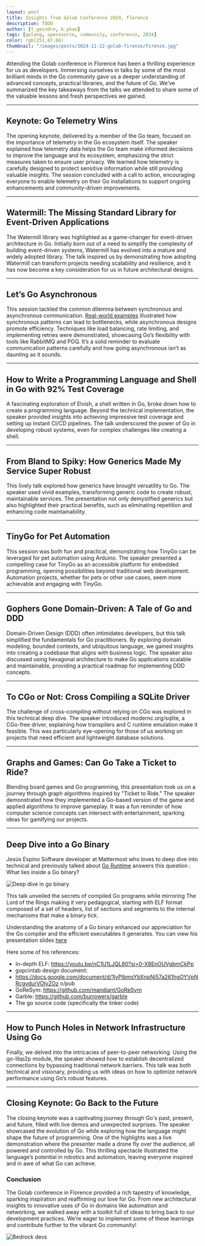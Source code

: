 ```yaml
---
layout: post
title: Insights from Golab Conference 2024, Florence
description: TODO
author: [t_geindre, k_phan]
tags: [golang, opensource, community, conference, 2024]
color: rgb(251,87,66)
thumbnail: "/images/posts/2024-11-12-golab-firenze/firenze.jpg"
---
```


Attending the Golab conference in Florence has been a thrilling experience for us as developers. Immersing ourselves in talks by some of the most brilliant minds in the Go community gave us a deeper understanding of advanced concepts, practical libraries, and the future of Go. We’ve summarized the key takeaways from the talks we attended to share some of the valuable lessons and fresh perspectives we gained.

---

## Keynote: Go Telemetry Wins

The opening keynote, delivered by a member of the Go team, focused on the importance of telemetry in the Go ecosystem itself. The speaker explained how telemetry data helps the Go team make informed decisions to improve the language and its ecosystem, emphasizing the strict measures taken to ensure user privacy. We learned how telemetry is carefully designed to protect sensitive information while still providing valuable insights. The session concluded with a call to action, encouraging everyone to enable telemetry on their Go installations to support ongoing enhancements and community-driven improvements.

---

## Watermill: The Missing Standard Library for Event-Driven Applications

The Watermill library was highlighted as a game-changer for event-driven architecture in Go. Initially born out of a need to simplify the complexity of building event-driven systems, Watermill has evolved into a mature and widely adopted library. The talk inspired us by demonstrating how adopting Watermill can transform projects needing scalability and resilience, and it has now become a key consideration for us in future architectural designs.

---

## Let’s Go Asynchronous

This session tackled the common dilemma between synchronous and asynchronous communication. [Real-world examples](https://github.com/kedlas/presentations/tree/main/2024-golab-florence_lets_go_async/sync/http) illustrated how synchronous patterns can lead to bottlenecks, while asynchronous designs promote efficiency. Techniques like load balancing, rate limiting, and implementing retries were demonstrated, showcasing Go’s flexibility with tools like RabbitMQ and PGQ. It’s a solid reminder to evaluate communication patterns carefully and how going asynchronous isn’t as daunting as it sounds.

---

## How to Write a Programming Language and Shell in Go with 92% Test Coverage

A fascinating exploration of Elvish, a shell written in Go, broke down how to create a programming language. Beyond the technical implementation, the speaker provided insights into achieving impressive test coverage and setting up instant CI/CD pipelines. The talk underscored the power of Go in developing robust systems, even for complex challenges like creating a shell.

---

## From Bland to Spiky: How Generics Made My Service Super Robust

This lively talk explored how generics have brought versatility to Go. The speaker used vivid examples, transforming generic code to create robust, maintainable services. The presentation not only demystified generics but also highlighted their practical benefits, such as eliminating repetition and enhancing code maintainability.

---

## TinyGo for Pet Automation

This session was both fun and practical, demonstrating how TinyGo can be leveraged for pet automation using Arduino. The speaker presented a compelling case for TinyGo as an accessible platform for embedded programming, opening possibilities beyond traditional web development. Automation projects, whether for pets or other use cases, seem more achievable and engaging with TinyGo.

---

## Gophers Gone Domain-Driven: A Tale of Go and DDD

Domain-Driven Design (DDD) often intimidates developers, but this talk simplified the fundamentals for Go practitioners. By exploring domain modeling, bounded contexts, and ubiquitous language, we gained insights into creating a codebase that aligns with business logic. The speaker also discussed using hexagonal architecture to make Go applications scalable and maintainable, providing a practical roadmap for implementing DDD concepts.

---

## To CGo or Not: Cross Compiling a SQLite Driver

The challenge of cross-compiling without relying on CGo was explored in this technical deep dive. The speaker introduced modernc.org/sqlite, a CGo-free driver, explaining how transpilers and C runtime emulation make it feasible. This was particularly eye-opening for those of us working on projects that need efficient and lightweight database solutions.

---

## Graphs and Games: Can Go Take a Ticket to Ride?

Blending board games and Go programming, this presentation took us on a journey through graph algorithms inspired by "Ticket to Ride." The speaker demonstrated how they implemented a Go-based version of the game and applied algorithms to improve gameplay. It was a fun reminder of how computer science concepts can intersect with entertainment, sparking ideas for gamifying our projects.

---

## Deep Dive into a Go Binary
Jesús Espino
Software developer at Mattermost who loves to deep dive into technical and previously talked about [Go Runtime](https://www.youtube.com/watch?v=arH3jp_x8yQ) answers this question :
What lies inside a Go binary?

![Deep dive in go binary](/images/posts/2024-11-12-golab-firenze/deep_dive_go_binary.jpg)

This talk unveiled the secrets of compiled Go programs while mirroring The Lord of the Rings making it very pedagogical, starting with ELF format composed of a set of headers, list of sections and segments to the internal mechanisms that make a binary tick.

Understanding the anatomy of a Go binary enhanced our appreciation for the Go compiler and the efficient executables it generates.
You can view his presentation slides [here](https://speakerdeck.com/jespinog/deep-dive-into-a-go-binary)

Here some of his references:
- In-depth ELF: https://youtu.be/nC1U1LJQL80?si=0-X8EnOUVgbmCkPp
- gopcintab design document:
- https://docs.google.com/document/d/1lyPIbmsYbXnpNj57a261hgOYVpNRcgydurVOlyZOz o/pub
- GoReSym: https://github.com/mandiant/GoReSym
- Garble: https://github.com/burrowers/garble
- The go source code (specifically the linker code)
---

## How to Punch Holes in Network Infrastructure Using Go

Finally, we delved into the intricacies of peer-to-peer networking. Using the go-libp2p module, the speaker showed how to establish decentralized connections by bypassing traditional network barriers. This talk was both technical and visionary, providing us with ideas on how to optimize network performance using Go’s robust features.

---

## Closing Keynote: Go Back to the Future

The closing keynote was a captivating journey through Go's past, present, and future, filled with live demos and unexpected surprises. The speaker showcased the evolution of Go while exploring how the language might shape the future of programming. One of the highlights was a live demonstration where the presenter made a drone fly over the audience, all powered and controlled by Go. This thrilling spectacle illustrated the language’s potential in robotics and automation, leaving everyone inspired and in awe of what Go can achieve.


### Conclusion

The Golab conference in Florence provided a rich tapestry of knowledge, sparking inspiration and reaffirming our love for Go. From new architectural insights to innovative uses of Go in domains like automation and networking, we walked away with a toolkit full of ideas to bring back to our development practices. We’re eager to implement some of these learnings and contribute further to the vibrant Go community!

![Bedrock devs](/images/posts/2024-11-12-golab-firenze/golab_group.jpg)

